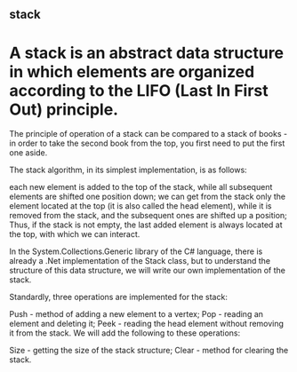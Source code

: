 ## stack
# A stack is an abstract data structure in which elements are organized according to the LIFO (Last In First Out) principle.

The principle of operation of a stack can be compared to a stack of books - in order to take the second book from the top, you first need to put the first one aside.

The stack algorithm, in its simplest implementation, is as follows:

each new element is added to the top of the stack, while all subsequent elements are shifted one position down;
we can get from the stack only the element located at the top (it is also called the head element), while it is removed from the stack, and the subsequent ones are shifted up a position;
Thus, if the stack is not empty, the last added element is always located at the top, with which we can interact.

In the System.Collections.Generic library of the C# language, there is already a .Net implementation of the Stack class, but to understand the structure of this data structure, we will write our own implementation of the stack.

Standardly, three operations are implemented for the stack:

Push - method of adding a new element to a vertex;
Pop - reading an element and deleting it;
Peek - reading the head element without removing it from the stack.
We will add the following to these operations:

Size - getting the size of the stack structure;
Clear - method for clearing the stack.
